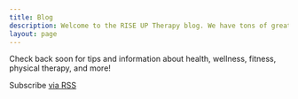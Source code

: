 ```yaml
---
title: Blog
description: Welcome to the RISE UP Therapy blog. We have tons of great physical therapy resources to help you on your road to recovery, fitness, and optimal health.
layout: page
---
```


Check back soon for tips and information about health, wellness, fitness, physical therapy, and more!

<!-- Welcome to the [RISE UP Physical Therapy](/) blog! Check out some of our recent posts below:

<ul class="post-list">
  {% for post in site.posts %}
    <li>
      <h2>
        <a class="post-link" href="{{ post.url | prepend: site.baseurl }}">{{ post.title }}</a>
      </h2>
      <span class="post-meta">{{ post.date | date: "%b %-d, %Y" }}</span>
    </li>
  {% endfor %}
</ul> -->

<p class="rss-subscribe">Subscribe <a href="{{ "/feed.xml" | prepend: site.baseurl }}">via RSS</a></p>
